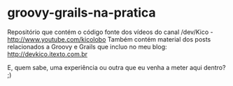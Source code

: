 ﻿groovy-grails-na-pratica
========================

Repositório que contém o código fonte dos vídeos do canal /dev/Kico - http://www.youtube.com/kicolobo
Também contém material dos posts relacionados a Groovy e Grails que incluo no meu blog: http://devkico.itexto.com.br

E, quem sabe, uma experiência ou outra que eu venha a meter aqui dentro? ;)
